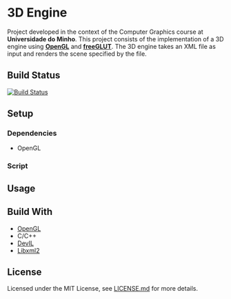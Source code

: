 # 3D Engine

Project developed in the context of the Computer Graphics course at **Universidade do Minho**.
This project consists of the implementation of a 3D engine using [**OpenGL**](https://www.opengl.org/about/) and [**freeGLUT**](http://freeglut.sourceforge.net/). The 3D engine takes an XML file as input and renders the scene specified by the file.

## Build Status
[![Build Status](https://travis-ci.com/jcm300/3DEngine.svg?token=dURZVmBFmMxh7Qb21dmm&branch=master)](https://travis-ci.com/jcm300/3DEngine)

## Setup

### Dependencies
- OpenGL

### Script

## Usage

## Build With

- [OpenGL](https://www.opengl.org/about/)
- C/C++
- [DevIL](http://openil.sourceforge.net/)
- [Libxml2](http://www.xmlsoft.org/)

## License

Licensed under the MIT License, see [LICENSE.md](LICENSE) for more details.
